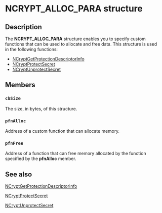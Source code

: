 # NCRYPT_ALLOC_PARA structure

## Description

The **NCRYPT_ALLOC_PARA** structure enables you to specify custom functions that can be used to allocate and free data. This structure is used in the following functions:

* [NCryptGetProtectionDescriptorInfo](https://learn.microsoft.com/windows/desktop/api/ncryptprotect/nf-ncryptprotect-ncryptgetprotectiondescriptorinfo)
* [NCryptProtectSecret](https://learn.microsoft.com/windows/desktop/api/ncryptprotect/nf-ncryptprotect-ncryptprotectsecret)
* [NCryptUnprotectSecret](https://learn.microsoft.com/windows/desktop/api/ncryptprotect/nf-ncryptprotect-ncryptunprotectsecret)

## Members

### `cbSize`

The size, in bytes, of this structure.

### `pfnAlloc`

Address of a custom function that can allocate memory.

### `pfnFree`

Address of a function that can free memory allocated by the function specified by the **pfnAlloc** member.

## See also

[NCryptGetProtectionDescriptorInfo](https://learn.microsoft.com/windows/desktop/api/ncryptprotect/nf-ncryptprotect-ncryptgetprotectiondescriptorinfo)

[NCryptProtectSecret](https://learn.microsoft.com/windows/desktop/api/ncryptprotect/nf-ncryptprotect-ncryptprotectsecret)

[NCryptUnprotectSecret](https://learn.microsoft.com/windows/desktop/api/ncryptprotect/nf-ncryptprotect-ncryptunprotectsecret)